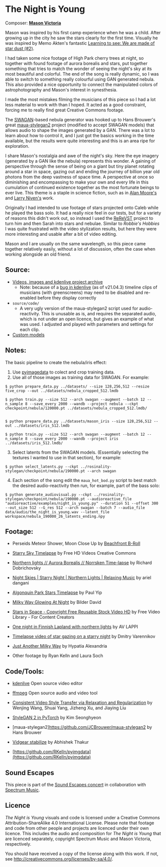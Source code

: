 # The Night is Young

Composer: [**Mason Victoria**](https://www.masonvictoriamusic.com/)

Mason was inspired by his first camp experience when he was a child. After growing up in the city he saw the stars clearly for the first time. Visually he was inspired by Memo Akten's fantastic [Learning to see: We are made of star dust (#2)](https://vimeo.com/242498070).

I had taken some nice footage of High Park cherry trees at night, so together with found footage of aurora borealis and stars, put together something that tries to match the wonder of seeing the night's sky at its most beautiful and colorful. The end of the song is really dynamic, so I was able to switch to something really colourful using GAN generated nebula. This also provided a nice opportunity to connect the manipulated colors of astrophotography and Mason's interest in synesthesia.

I made the most mistakes filming the musicians of this piece so I had a lot less material to work with than I hoped. It acted as a good constraint, forcing me to really find great Creative Commons footage.

The [SWAGAN](https://arxiv.org/abs/2102.06108)-based nebula generator was hooked up to Hans Brouwer's great [maua-stylegan2](https://github.com/JCBrouwer/maua-stylegan2) project (modified to accept SWAGAN models) that allows audio to shape the images generated by a GAN. There was a lot to learn about how to control it, and I just got the basics working in the time available, but the results were quite interesting and this is an area ripe for exploration.

I share Mason's nostalgia and awe of the night's sky. Here the eye imagery (generated by a GAN like the nebula) represents this wonder. A gaining of perspective through the sense of being on a giant but tiny planet rotating around a star in space, gazing out and ending the journey of billion year old photons from the deep vastness of space time. A perspective at once so diminishing and encompassing to make your own and every life in this cumulation of continued existence together as the most fortunate beings to ever live. This theme is a staple in science fiction, such as in [Alan Moore's](https://en.wikipedia.org/wiki/Watchmen) and [Larry Niven's](https://en.wikipedia.org/wiki/Ringworld) work.

Originally I had intended to use footage of stars projected onto Caleb while he played the bass solo. It had a really nice feel in our tests, but for a variety of reasons this didn't work out, so instead I used the [ReReVST](https://github.com/daooshee/ReReVST-Code) project to turn him and then Sarah into stars and nebulae. Similar to _Robbie's Hobbies_ I was quite frustrated with the video stylization results, but here they were more interesting and usable after a bit of video editing.

Mason and I are usually on the same wavelength, so this piece came together relatively easily, without a lot of discussion, often the case when working alongside an old friend.


## Source:

* [Videos, images and kdenlive project archive](https://spideroak.com/browse/share/SafeShare/Sound_Escapes_video_source)
  * Note: because of a [bug in kdenlive](https://bugs.kde.org/show_bug.cgi?id=439194) (as of v21.04.3) timeline clips of musicians (with greenscreens) may need to be disabled and re-enabled before they display correctly
* `source/code/`
  * A very ugly version of the maua-stylegan2 script used for audio-reactivity. This is unusable as is, and requires the separated audio, which is not under an open licence, but gives an example of what was used. I adjusted and played with parameters and settings for each clip.
* [Custom models](https://spideroak.com/browse/share/SafeShare/Sound_Escapes_video_source/archives/models/the_night_is_young)


## Notes:

The basic pipeline to create the nebula/iris effect:

1. Use [pyimagedata](https://github.com/RKelln/pyimgdata) to colect and crop training data.
2. Use all of those images as training data for SWAGAN. For example:
```shell
$ python prepare_data.py ../datasets/ --size 128,256,512 --resize five_crop --out ../datasets/nebula_cropped_512.lmdb

$ python train.py --size 512 --arch swagan --augment --batch 12 --n_sample 8 --save_every 2000 --wandb --project nebula --ckpt checkpoint/nebula/120000.pt ../datasets/nebula_cropped_512.lmdb/


$ python prepare_data.py ../datasets/mason_iris --size 128,256,512 --out ../datasets/iris_512.lmdb

$ python train.py --size 512 --arch swagan --augment --batch 12 --n_sample 8 --save_every 2000 --wandb --project iris ../datasets/iris_512.lmdb/

```
3. Select latents from the SWAGAN models. (Essentially selecting the textures I wanted to use in that section), for example:
```shell
$ python select_latents.py --ckpt ../rosinality-stylegan/checkpoint/nebula/190000.pt --arch swagan
```
4. Each section of the song edit the `maua_hot_bod.py` script to best match the desired audio-reactivity then run, for example, part of the bass solo:
```shell
$ python generate_audiovisual.py --ckpt ../rosinality-stylegan/checkpoint/nebula/190000.pt --audioreactive_file "audioreactive/examples/night_is_young.py" --duration 51 --offset 300 --out_size 512 --G_res 512 --arch swagan --batch 7 --audio_file data/audio/the_night_is_young.wav --latent_file workspace/nebula_190000_26_latents_ending.npy
```


## Footage:

  * Perseids Meteor Shower, Moon Close Up
    by [Beachfront B-Roll](http://www.beachfrontbroll.com/)

  * [Starry Sky Timelapse](https://www.youtube.com/watch?v=1vQBfrOK5d0)
    by Free HD Videos Creative Commons

  * [Northern lights // Aurora Borealis // Norrsken Time-lapse](https://www.youtube.com/watch?v=-5LupVNeMHA)
    by Richard Dobrichovsky

  * [Night Skies | Starry Night | Northern Lights | Relaxing Music](https://www.youtube.com/watch?v=eY_s5XJDAI0)
    by ariel dangani

  * [Algonquin Park Stars Timelapse](https://www.youtube.com/watch?v=1gwwgR7oNb4)
    by Paul Yip

  * [Milky Way Glowing At Night](https://vimeo.com/330059957)
    by Bilder David

  * [Stars in Space - Copyright Free Reusable Stock Video HD](https://www.youtube.com/watch?v=5yXWVS_bE_g)
    by Free Video Library - For Content Creators

  * [One night in Finnish Lapland with northern lights](https://www.youtube.com/watch?v=GuVq6Q7erVM)
    by AV LAPPI

  * [Timelapse video of star gazing on a starry night](https://www.pexels.com/video/time-lapse-video-of-star-gazing-on-a-starry-night-5155396/)
    by Dmitry Varennikov

  * [Just Another Milky Way](https://www.flickr.com/photos/160078282@N02/48125377358)
    by Hypatia Alexandria

  * Other footage by Ryan Kelln and Laura Soch


## Code/Tools:

  * [kdenlive](https://kdenlive.org)
    Open source video editor

  * [ffmpeg](http://ffmpeg.org/)
    Open source audio and video tool

  * [Consistent Video Style Transfer via Relaxation and Regularization](https://github.com/daooshee/ReReVST-Code)
    by Wenjing Wang, Shuai Yang, Jizheng Xu, and Jiaying Liu
    
  * [StyleGAN 2 in PyTorch](https://github.com/rosinality/stylegan2-pytorch)
    by Kim Seonghyeon
    
  * [maua-stylegan2]https://github.com/JCBrouwer/maua-stylegan2
    by Hans Brouwer
    
  * [Vidgear stabilize](https://github.com/abhiTronix)
    by Abhishek Thakur
    
  * [https://github.com/RKelln/pyimgdata](https://github.com/RKelln/pyimgdata)


## Sound Escapes

This piece is part of the [Sound Escapes concert](http://www.ryankelln.com/project/sound-escapes/) in collaboration with [Spectrum Music](https://www.spectrummusic.ca/).


## Licence

_The Night is Young_ visuals and code is licensed under a Creative Commons Attribution-ShareAlike 4.0 International License. Please note that footage and code from other people and projects are licenced under their own licence. This includes the audio and composition for _The Night is Young_ that are licenced separately, copyright Spectrum Music and Mason Victoria, respectively.

You should have received a copy of the license along with this work. If not, see <http://creativecommons.org/licenses/by-sa/4.0/>.